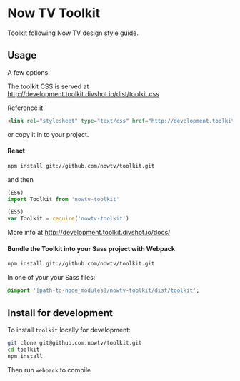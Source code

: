 # Now TV Toolkit

Toolkit following Now TV design style guide.

## Usage 

A few options:

The toolkit CSS is served at http://development.toolkit.divshot.io/dist/toolkit.css

Reference it 
```html
<link rel="stylesheet" type="text/css" href="http://development.toolkit.divshot.io/dist/toolkit.css">
```
  or copy it in to your project.


   
#### React
```bash
npm install git://github.com/nowtv/toolkit.git
```

and then 

```js 
(ES6)
import Toolkit from 'nowtv-toolkit'
```

```js 
(ES5)
var Toolkit = require('nowtv-toolkit')
```

More info at http://development.toolkit.divshot.io/docs/


#### Bundle the Toolkit into your Sass project with Webpack

```bash
npm install git://github.com/nowtv/toolkit.git
```

In one of your your Sass files:
```sass
@import '[path-to-node_modules]/nowtv-toolkit/dist/toolkit';
```


## Install for development

To install `toolkit` locally for development:

```bash
git clone git@github.com:nowtv/toolkit.git
cd toolkit
npm install
```

Then run `webpack` to compile
